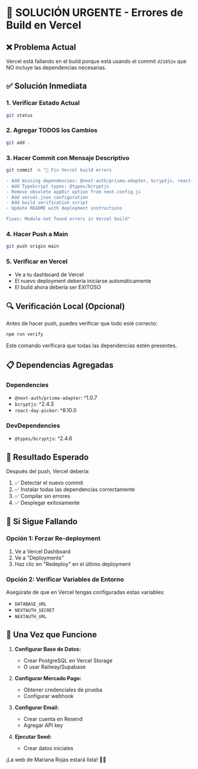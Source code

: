 # 🚨 SOLUCIÓN URGENTE - Errores de Build en Vercel

## ❌ Problema Actual
Vercel está fallando en el build porque está usando el commit `d21852e` que NO incluye las dependencias necesarias.

## ✅ Solución Inmediata

### 1. Verificar Estado Actual
```bash
git status
```

### 2. Agregar TODOS los Cambios
```bash
git add .
```

### 3. Hacer Commit con Mensaje Descriptivo
```bash
git commit -m "🚀 Fix Vercel build errors

- Add missing dependencies: @next-auth/prisma-adapter, bcryptjs, react-day-picker
- Add TypeScript types: @types/bcryptjs
- Remove obsolete appDir option from next.config.js
- Add vercel.json configuration
- Add build verification script
- Update README with deployment instructions

Fixes: Module not found errors in Vercel build"
```

### 4. Hacer Push a Main
```bash
git push origin main
```

### 5. Verificar en Vercel
- Ve a tu dashboard de Vercel
- El nuevo deployment debería iniciarse automáticamente
- El build ahora debería ser EXITOSO

## 🔍 Verificación Local (Opcional)

Antes de hacer push, puedes verificar que todo esté correcto:

```bash
npm run verify
```

Este comando verificará que todas las dependencias estén presentes.

## 📋 Dependencias Agregadas

### Dependencies
- `@next-auth/prisma-adapter`: ^1.0.7
- `bcryptjs`: ^2.4.3  
- `react-day-picker`: ^8.10.0

### DevDependencies
- `@types/bcryptjs`: ^2.4.6

## 🎯 Resultado Esperado

Después del push, Vercel debería:
1. ✅ Detectar el nuevo commit
2. ✅ Instalar todas las dependencias correctamente
3. ✅ Compilar sin errores
4. ✅ Desplegar exitosamente

## 🚨 Si Sigue Fallando

### Opción 1: Forzar Re-deployment
1. Ve a Vercel Dashboard
2. Ve a "Deployments"
3. Haz clic en "Redeploy" en el último deployment

### Opción 2: Verificar Variables de Entorno
Asegúrate de que en Vercel tengas configuradas estas variables:
- `DATABASE_URL`
- `NEXTAUTH_SECRET`
- `NEXTAUTH_URL`

## 🎉 Una Vez que Funcione

1. **Configurar Base de Datos:**
   - Crear PostgreSQL en Vercel Storage
   - O usar Railway/Supabase

2. **Configurar Mercado Pago:**
   - Obtener credenciales de prueba
   - Configurar webhook

3. **Configurar Email:**
   - Crear cuenta en Resend
   - Agregar API key

4. **Ejecutar Seed:**
   - Crear datos iniciales

¡La web de Mariana Rojas estará lista! 💅✨
